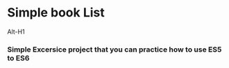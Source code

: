 # Simple book List
Alt-H1

### Simple Excersice project that you can practice how to use ES5 to ES6
